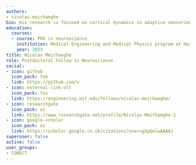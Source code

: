 ```yaml
---
authors:
- nicolas-meirhaeghe
bio: His research is focused on cortical dynamics in adaptive sensorimotor behavior. He regularly uses MATLAB to look at slices of neural trajectories along specific dimensions in order to understand what part of brain activity can be related to a behavior of an individual. He visualizes brain activity as it unfolds in time and performs more advanced analyses of the detailed features of the dynamics and geometry of the neural trajectories. Nicolas earned an MS in aerospace engineering from California Institute of Technology and an BS and MS in aeronautics and astronautics from ISAE-Supaero, France.
education:
  courses:
  - course: PhD in neuroscience
    institution: Medical Engineering and Medical Physics program at Harvard-MIT Division of Health Sciences and Technology
    year: 2023
title: Nicolas Meirhaeghe
role: Postdoctoral Fellow in Neuroscience
social:
- icon: github
  icon_pack: fab
  link: https://github.com/v
- icon: external-link-alt
  icon_pack: fas
  link: https://engineering.mit.edu/fellows/nicolas-meirhaeghe/
- icon: researchgate
  icon_pack: ai
  link: https://www.researchgate.net/profile/Nicolas-Meirhaeghe-2
- icon: google-scholar
  icon_pack: ai
  link: https://scholar.google.co.uk/citations?user=gXpQelwAAAAJ
superuser: false
active: false
user_groups:
- CONECT
---
```

